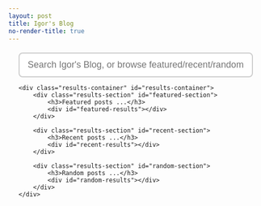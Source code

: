 ```yaml
---
layout: post
title: Igor's Blog
no-render-title: true
---
```


<style>
/* Container styling */
.search-container {
    max-width: 1000px;
    margin: 20px auto;
    padding: 0 20px;
}

/* Style the search input */
.search-input {
    width: 100%;
    padding: 12px 16px;
    font-size: 18px;
    border: 2px solid #ccc;
    border-radius: 8px;
    outline: none;
    box-sizing: border-box;
}

.search-input:focus {
    border-color: #007bff;
    box-shadow: 0 0 0 3px rgba(0,123,255,0.1);
}

/* Results container */
.results-container {
    margin-top: 30px;
}

/* Section styling */
.results-section {
    margin-bottom: 20px;
    border: none;
    border-radius: 0;
    padding: 0;
    background: transparent;
}

.results-section h3 {
    margin: 0 0 8px 0;
    color: #999;
    font-size: 0.9em;
    font-style: italic;
    font-weight: normal;
}

/* Individual result items */
.result-item {
    padding: 8px 0;
    margin-bottom: 8px;
    background: transparent;
    border-radius: 0;
    border: none;
    transition: all 0.2s;
    cursor: pointer;
    line-height: 1.4;
}

.result-item:hover {
    background: #f5f5f5;
    padding-left: 8px;
    transform: none;
}

.result-item a {
    font-weight: 600;
    color: #0066cc;
    text-decoration: none;
    font-size: 1em;
}

.result-item a:hover {
    text-decoration: underline;
}

.result-item .description {
    color: #666;
    font-size: 0.9em;
    line-height: 1.3;
}

/* Highlight matching text */
.highlight {
    background: yellow;
    padding: 2px;
}
</style>

<div class="search-container">
    <input type="text" class="search-input" id="search-input" placeholder="Search Igor's Blog, or browse featured/recent/random posts below..." />
    
    <div class="results-container" id="results-container">
        <div class="results-section" id="featured-section">
            <h3>Featured posts ...</h3>
            <div id="featured-results"></div>
        </div>
        
        <div class="results-section" id="recent-section">
            <h3>Recent posts ...</h3>
            <div id="recent-results"></div>
        </div>
        
        <div class="results-section" id="random-section">
            <h3>Random posts ...</h3>
            <div id="random-results"></div>
        </div>
    </div>
</div>

<script type="module">
    import { get_recent_posts, get_random_post } from "/assets/js/index.js";
    
    // Algolia configuration
    const appId = "{{ site.algolia.application_id }}";
    const apiKey = "{{ site.algolia.search_only_api_key }}";
    const indexName = "{{ site.algolia.index_name }}";
    
    // Initialize Algolia client
    const searchClient = algoliasearch(appId, apiKey);
    const index = searchClient.initIndex(indexName);
    
    // Function to render a result item
    function renderResultItem(item) {
        const url = item.url + (item.anchor ? `#${item.anchor}` : '');
        const title = item._highlightResult?.title?.value || item.title || '';
        let description = item._highlightResult?.content?.value || item.description || '';
        
        // Truncate description to ~150 characters
        if (description.length > 150) {
            description = description.substring(0, 147) + '...';
        }
        
        return `
            <div class="result-item" onclick="window.location='${url}';">
                <div><a href="${url}">${title}</a> <span class="description">${description}</span></div>
            </div>
        `;
    }
    
    // Function to render basic item (for recent/random)
    function renderBasicItem(item) {
        let description = item.description || '';
        
        // Truncate description to ~150 characters
        if (description.length > 150) {
            description = description.substring(0, 147) + '...';
        }
        
        return `
            <div class="result-item" onclick="window.location='${item.url}';">
                <div><a href="${item.url}">${item.title}</a> <span class="description">${description}</span></div>
            </div>
        `;
    }
    
    // Load initial content
    async function loadInitialContent() {
        // Load featured posts from Algolia
        try {
            const { hits } = await index.search(' ', { 
                hitsPerPage: 3,
                filters: 'NOT tags:family-journal'
            });
            document.getElementById('featured-results').innerHTML = 
                hits.map(renderResultItem).join('');
        } catch (error) {
            console.error('Error loading featured posts:', error);
        }
        
        // Load recent posts
        try {
            const recentPosts = await get_recent_posts(3);
            document.getElementById('recent-results').innerHTML = 
                recentPosts.map(renderBasicItem).join('');
        } catch (error) {
            console.error('Error loading recent posts:', error);
        }
        
        // Load random posts
        try {
            const randomPosts = await Promise.all(
                [1, 2, 3].map(() => get_random_post())
            );
            document.getElementById('random-results').innerHTML = 
                randomPosts.map(renderBasicItem).join('');
        } catch (error) {
            console.error('Error loading random posts:', error);
        }
    }
    
    // Search function
    async function performSearch(query) {
        if (!query || query.trim() === '') {
            // If empty, reload initial content
            loadInitialContent();
            document.getElementById('recent-section').style.display = 'block';
            document.getElementById('random-section').style.display = 'block';
            return;
        }
        
        // Hide recent and random sections when searching
        document.getElementById('recent-section').style.display = 'none';
        document.getElementById('random-section').style.display = 'none';
        
        // Update featured section title
        document.querySelector('#featured-section h3').textContent = 'Search results ...';
        
        try {
            const { hits } = await index.search(query, {
                hitsPerPage: 20,
                filters: 'NOT tags:family-journal',
                highlightPreTag: '<span class="highlight">',
                highlightPostTag: '</span>'
            });
            
            if (hits.length === 0) {
                document.getElementById('featured-results').innerHTML = 
                    '<div class="result-item">No results found. Try different keywords.</div>';
            } else {
                document.getElementById('featured-results').innerHTML = 
                    hits.map(renderResultItem).join('');
            }
        } catch (error) {
            console.error('Search error:', error);
            document.getElementById('featured-results').innerHTML = 
                '<div class="result-item">Error performing search. Please try again.</div>';
        }
    }
    
    // Set up search input handler with debouncing
    let searchTimeout;
    document.getElementById('search-input').addEventListener('input', (e) => {
        clearTimeout(searchTimeout);
        searchTimeout = setTimeout(() => {
            performSearch(e.target.value);
        }, 300);
    });
    
    // Load initial content when page loads
    $(document).ready(() => {
        loadInitialContent();
        document.getElementById('search-input').focus();
    });
</script>
